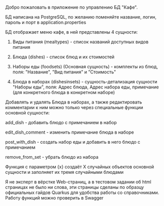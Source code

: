 Добро пожаловать в приложение по управлению БД "Кафе".

БД написана на PostgreSQL, по желанию поменяйте название, логин, пароль и порт в application.properties

БД отображает меню кафе, в ней представлены 4 сущности:

1. Виды питания (mealtypes) - список названий доступных видов питания

2. Блюда (dishes) - список блюд и их стоимостей

3. Наборы еды (foodsets) (Основная сущность) - комплекты из блюд, поля: "Название", "Вид питания" и "Стоимость"

4. Блюда в наборах (dishesinsets) - сущность-детализация сущности "Наборы еды", поля: Адрес блюда, Адрес набора еды, примечание (для конкретного блюда в конкретном наборе)

Добавлять и удалять Блюда в наборах, а также редактировать комментарии к ним можно только через специальные функции основной сущности:

add_dish - добавить блюдо с примечанием в набор

edit_dish_comment - изменить примечание блюда в наборе

post_with_dish - создать набор еды и добавить в него блюдо с примечанием

remove_from_set - убрать блюдо из набора

Функция с параметром {x} создаёт X случайных объектов основной сущности и заполняет их тремя случайными блюдами

Я не эксперт в вёрстке Web-страниц, а в тестовом задании об html страницах не было ни слова, эти страницы сделаны по образцу официальных гайдов Quarkus для удобства работы со справочниками. Работу функций можно проверить в Swagger
